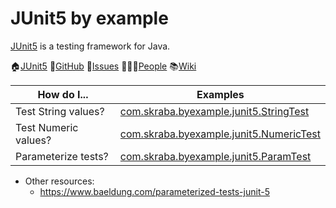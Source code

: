 JUnit5 by example
==============================================================================

[JUnit5][Home] is a testing framework for Java.

️🏠[JUnit5][Home] 📓[GitHub] 🚩[Issues] 🧑‍🤝‍🧑[People] 📚[Wiki]

| How do I...          | Examples                                                                                              |
|----------------------|-------------------------------------------------------------------------------------------------------|
| Test String values?  | [com.skraba.byexample.junit5.StringTest](src/test/java/com/skraba/byexample/junit5/StringTest.java)   |
| Test Numeric values? | [com.skraba.byexample.junit5.NumericTest](src/test/java/com/skraba/byexample/junit5/NumericTest.java) |
| Parameterize tests?  | [com.skraba.byexample.junit5.ParamTest](src/test/java/com/skraba/byexample/junit5/ParamTest.java)     |

* Other resources:
  - https://www.baeldung.com/parameterized-tests-junit-5

[Home]: https://junit.org/junit5/
[GitHub]: https://github.com/junit-team/junit5
[Issues]: https://github.com/junit-team/junit5/issues
[People]: https://github.com/junit-team/junit5/graphs/contributors
[Wiki]: https://github.com/junit-team/junit5/wiki
